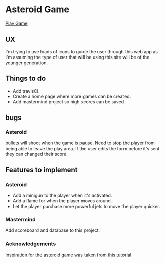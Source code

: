 # Asteroid Game

[Play Game](https://fd-games.herokuapp.com/)

## UX

I'm trying to use loads of icons to guide the user through this web app as I'm assuming the type of user that will be using this site will be of the younger generation.

## Things to do

- Add travisCI.
- Create a home page where more games can be created.
- Add mastermind project so high scores can be saved.

## bugs

### Asteroid

bullets will shoot when the game is pause.
Need to stop the player from being able to leave the play area.
If the user edits the form before it's sent they can changed their score.

## Features to implement

### Asteroid

- Add a minigun to the player when it's activated.
- Add a flame for when the player moves around.
- Let the player purchase more powerful jets to move the player quicker.

### Mastermind

Add scoreboard and database to this project.

### Acknowledgements

[Inspiration for the asteroid game was taken from this tutorial](https://www.youtube.com/watch?v=eI9idPTT0c4&t=24s)
